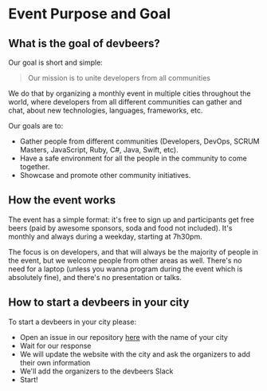 # Event Purpose and Goal

## What is the goal of devbeers?

Our goal is short and simple:

> Our mission is to unite developers from all communities

We do that by organizing a monthly event in multiple cities throughout the world, where developers from all different communities can gather and chat, about new technologies, languages, frameworks, etc. 

Our goals are to:

- Gather people from different communities (Developers, DevOps, SCRUM Masters, JavaScript, Ruby, C#, Java, Swift, etc).
- Have a safe environment for all the people in the community to come together.
- Showcase and promote other community initiatives.

## How the event works

The event has a simple format: it's free to sign up and participants get free beers (paid by awesome sponsors, soda and food not included). It's monthly and always during a weekday, starting at 7h30pm.

The focus is on developers, and that will always be the majority of people in the event, but we welcome people from other areas as well. There's no need for a laptop (unless you wanna program during the event which is absolutely fine), and there's no presentation or talks.

## How to start a devbeers in your city

To start a devbeers in your city please:

- Open an issue in our repository [here](https://github.com/devbeers/devbeers.github.io/issues/) with the name of your city
- Wait for our response
- We will update the website with the city and ask the organizers to add their own information
- We'll add the organizers to the devbeers Slack
- Start!